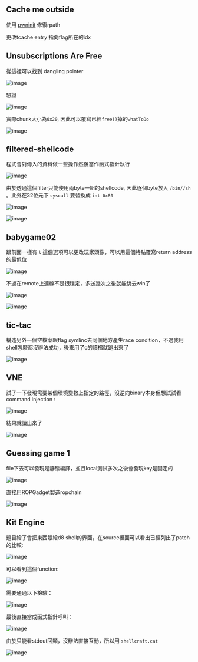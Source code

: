 ## Cache me outside
使用 [pwninit](https://github.com/io12/pwninit) 修復rpath

更改tcache entry 指向flag所在的idx

## Unsubscriptions Are Free

從這裡可以找到 dangling pointer

![image](./imgs/1.png)

驗證

![image](./imgs/3.png)

實際chunk大小為`0x20`, 因此可以覆寫已經`free()`掉的`whatToDo`

![image](./imgs/2.png)

## filtered-shellcode

程式會對傳入的資料做一些操作然後當作函式指針執行

![image](./imgs/4-1.png)

由於透過這個filter只能使用兩byte一組的shellcode, 因此逐個byte放入 `/bin//sh` 。此外在32位元下 `syscall` 要替換成 `int 0x80`

![image](./imgs/4-2.png)

![image](./imgs/4-3.png)

## babygame02

跟前面一樣有 `l` 這個選項可以更改玩家頭像，可以用這個特點覆寫return address的最低位

![image](./imgs/5-1.png)

不過在remote上連線不是很穩定，多送幾次之後就能跳去win了

![image](./imgs/5-2.png)

![image](./imgs/5-3.png)

## tic-tac

構造另外一個空檔案跟flag symlinc去同個地方產生race condition，不過我用shell怎麼都沒辦法成功，後來用了c的讀檔就跑出來了

![image](./imgs/6-1.png)

## VNE

試了一下發現需要某個環境變數上指定的路徑，沒逆向binary本身但想試試看command injection : 

![image](./imgs/7-1.png)

結果就讀出來了

![image](./imgs/7-2.png)

## Guessing game 1

file下去可以發現是靜態編譯，並且local測試多次之後會發現key是固定的

![image](./imgs/8-1.png)

直接用ROPGadget製造ropchain

![image](./imgs/8-2.png)

##  Kit Engine

題目給了會把東西餵給d8 shell的界面，在source裡面可以看出已經列出了patch的比較:

![image](./imgs/9-1.png)

可以看到這個function:

![image](./imgs/9-2.png) 

需要通過以下檢驗：

![image](./imgs/9-3.png) 

最後直接當成函式指針呼叫：

![image](./imgs/9-4.png)

由於只能看stdout回顯，沒辦法直接互動，所以用 `shellcraft.cat`

![image](./imgs/9-5.png) 
